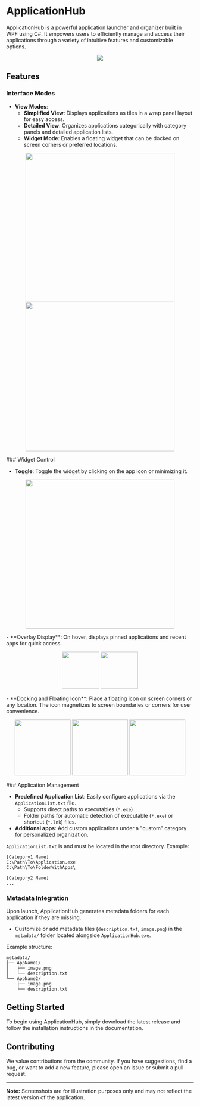 # ApplicationHub

ApplicationHub is a powerful application launcher and organizer built in WPF using C#. It empowers users to efficiently manage and access their applications through a variety of intuitive features and customizable options.

<p align="center">
  <img src="https://github.com/user-attachments/assets/c938b7cb-9e1e-46c9-9a3a-c9599622c453">
</p>

## Features

### Interface Modes

- **View Modes**:
  - **Simplified View**: Displays applications as tiles in a wrap panel layout for easy access.
  - **Detailed View**: Organizes applications categorically with category panels and detailed application lists.
  - **Widget Mode**: Enables a floating widget that can be docked on screen corners or preferred locations.
<p align="center">
  <img src="https://github.com/user-attachments/assets/de14ff49-573f-4dbc-bc8c-2a76b6ea64c0" Height="400px" alt>
  <img src="https://github.com/user-attachments/assets/87880514-b603-4fd8-8f0b-a9ce291585bd" Height="400px" alt>
</p>
### Widget Control

- **Toggle**: Toggle the widget by clicking on the app icon or minimizing it.
<p align="center">
  <img src="https://github.com/user-attachments/assets/68405439-f736-4810-a5c5-5326dd4f3f0e" Height="400px" alt>
</p>
- **Overlay Display**: On hover, displays pinned applications and recent apps for quick access.
<p align="center">
  <img src="https://github.com/user-attachments/assets/175a72bb-c3f2-4ae4-87a3-fe747d478c15" Height="100px" alt>
  <img src="https://github.com/user-attachments/assets/ef5fc253-2d56-485a-a51d-b8cc9bbe4536" Height="100px" alt>
</p>
- **Docking and Floating Icon**: Place a floating icon on screen corners or any location. The icon magnetizes to screen boundaries or corners for user convenience.
<p align="center">
  <img src="https://github.com/user-attachments/assets/092a0097-4377-465d-a1fc-7ebda16aa4f1" width="150px" alt>
  <img src="https://github.com/user-attachments/assets/b6cb5888-9138-45c9-ada4-92f1a791cce3" width="150px" alt>
  <img src="https://github.com/user-attachments/assets/f395914f-d0ab-4d95-b5e9-f0d974b94450" width="150px" alt>
</p>
### Application Management

- **Predefined Application List**: Easily configure applications via the `ApplicationList.txt` file.
  - Supports direct paths to executables (`*.exe`)
  - Folder paths for automatic detection of executable (`*.exe`) or shortcut (`*.lnk`) files.
- **Additional apps**: Add custom applications under a "custom" category for personalized organization.

`ApplicationList.txt` is and must be located in the root directory. 
Example:

```plaintext
[Category1 Name]
C:\Path\To\Application.exe
C:\Path\To\FolderWithApps\

[Category2 Name]
...
```

### Metadata Integration

Upon launch, ApplicationHub generates metadata folders for each application if they are missing.
- Customize or add metadata files (`description.txt`, `image.png`) in the `metadata/` folder located alongside `ApplicationHub.exe`.

Example structure:
```
metadata/
├── AppName1/
│   ├── image.png
│   └── description.txt
└── AppName2/
    ├── image.png
    └── description.txt
```

## Getting Started

To begin using ApplicationHub, simply download the latest release and follow the installation instructions in the documentation.

## Contributing

We value contributions from the community. If you have suggestions, find a bug, or want to add a new feature, please open an issue or submit a pull request.

---

**Note:** Screenshots are for illustration purposes only and may not reflect the latest version of the application.
